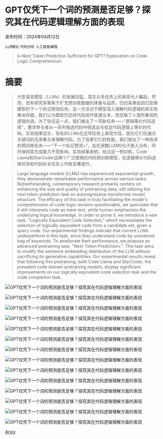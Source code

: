 # GPT仅凭下一个词的预测是否足够？探究其在代码逻辑理解方面的表现

发布时间：2024年04月12日

`LLM理论` `代码分析` `人工智能编程`

> Is Next Token Prediction Sufficient for GPT? Exploration on Code Logic Comprehension

# 摘要

> 大型语言模型（LLMs）的发展迅猛，其在众多任务上的表现令人瞩目。然而，现有研究多聚焦于扩充预训练数据的体量与品质，仍旧采用自回归变换模型的下一个标记预测任务。这一方法对于模型深入理解代码逻辑的真实效果尚存疑，我们认为模型仍旧将代码视作普通文本，而忽略了人类所重视的逻辑内涵。为了验证这一点，我们推出了一项新任务——“逻辑等价代码选择”，要求参与者从一系列候选代码中挑选出与给定代码逻辑上等价的代码。实验结果显示，现有的LLMs在这项任务上表现欠佳，因为它们仅通过关键词的无序集合来理解代码。为了改善它们的性能，我们提出了一种改进的预训练任务——“下一个标记预测+”，旨在调整LLM的句子嵌入分布，同时保持其生成能力不受影响。实验结果表明，经过这一预训练，Code Llama和StarCoder这两个广泛使用的代码预训练模型，在逻辑等价代码选择任务和代码补全任务上均有显著提升。

> Large language models (LLMs) has experienced exponential growth, they demonstrate remarkable performance across various tasks. Notwithstanding, contemporary research primarily centers on enhancing the size and quality of pretraining data, still utilizing the next token prediction task on autoregressive transformer model structure. The efficacy of this task in truly facilitating the model's comprehension of code logic remains questionable, we speculate that it still interprets code as mere text, while human emphasizes the underlying logical knowledge. In order to prove it, we introduce a new task, "Logically Equivalent Code Selection," which necessitates the selection of logically equivalent code from a candidate set, given a query code. Our experimental findings indicate that current LLMs underperform in this task, since they understand code by unordered bag of keywords. To ameliorate their performance, we propose an advanced pretraining task, "Next Token Prediction+". This task aims to modify the sentence embedding distribution of the LLM without sacrificing its generative capabilities. Our experimental results reveal that following this pretraining, both Code Llama and StarCoder, the prevalent code domain pretraining models, display significant improvements on our logically equivalent code selection task and the code completion task.

![GPT仅凭下一个词的预测是否足够？探究其在代码逻辑理解方面的表现](../../../paper_images/2404.08885/x1.png)

![GPT仅凭下一个词的预测是否足够？探究其在代码逻辑理解方面的表现](../../../paper_images/2404.08885/x2.png)

![GPT仅凭下一个词的预测是否足够？探究其在代码逻辑理解方面的表现](../../../paper_images/2404.08885/negative_pretrain.png)

![GPT仅凭下一个词的预测是否足够？探究其在代码逻辑理解方面的表现](../../../paper_images/2404.08885/positive_pretrain.png)

![GPT仅凭下一个词的预测是否足够？探究其在代码逻辑理解方面的表现](../../../paper_images/2404.08885/codellama7b-cosine-similarity.png)

![GPT仅凭下一个词的预测是否足够？探究其在代码逻辑理解方面的表现](../../../paper_images/2404.08885/codellama7b-pretrained-cosine-similarity.png)

![GPT仅凭下一个词的预测是否足够？探究其在代码逻辑理解方面的表现](../../../paper_images/2404.08885/x3.png)

![GPT仅凭下一个词的预测是否足够？探究其在代码逻辑理解方面的表现](../../../paper_images/2404.08885/x4.png)

![GPT仅凭下一个词的预测是否足够？探究其在代码逻辑理解方面的表现](../../../paper_images/2404.08885/origin_code.png)

![GPT仅凭下一个词的预测是否足够？探究其在代码逻辑理解方面的表现](../../../paper_images/2404.08885/obfuscated_code.png)

![GPT仅凭下一个词的预测是否足够？探究其在代码逻辑理解方面的表现](../../../paper_images/2404.08885/line_shuffled_code.png)

![GPT仅凭下一个词的预测是否足够？探究其在代码逻辑理解方面的表现](../../../paper_images/2404.08885/token_shuffled_code.png)

![GPT仅凭下一个词的预测是否足够？探究其在代码逻辑理解方面的表现](../../../paper_images/2404.08885/keywords_replacement_code.png)

![GPT仅凭下一个词的预测是否足够？探究其在代码逻辑理解方面的表现](../../../paper_images/2404.08885/symbol_replacement_code.png)

[Arxiv](https://arxiv.org/abs/2404.08885)